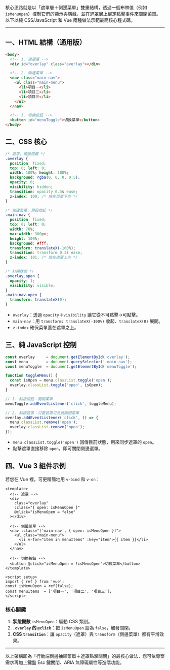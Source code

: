 核心思路就是以「遮罩層＋側邊菜單」雙重結構，透過一個布林值（例如 `isMenuOpen`）控制它們的顯示與隱藏，並在遮罩層上綁定點擊事件來關閉菜單。以下以純 CSS/JavaScript 和 Vue 兩種做法示範最簡核心程式碼。

---

## 一、HTML 結構（通用版）

```html
<body>
  <!-- 1. 遮罩層 -->
  <div id="overlay" class="overlay"></div>

  <!-- 2. 側邊菜單 -->
  <nav class="main-nav">
    <ul class="main-menu">
      <li>項目一</li>
      <li>項目二</li>
      <li>項目三</li>
    </ul>
  </nav>

  <!-- 3. 切換按鈕 -->
  <button id="menuToggle">切換菜單</button>
</body>
```

## 二、CSS 核心

```css
/* 遮罩，預設隱藏 */
.overlay {
  position: fixed;
  top: 0; left: 0;
  width: 100%; height: 100%;
  background: rgba(0, 0, 0, 0.5);
  opacity: 0;
  visibility: hidden;
  transition: opacity 0.3s ease;
  z-index: 100; /* 放在菜單下方 */
}

/* 側邊菜單，預設收起 */
.main-nav {
  position: fixed;
  top: 0; left: 0;
  width: 70%;
  max-width: 300px;
  height: 100%;
  background: #fff;
  transform: translateX(-100%);
  transition: transform 0.3s ease;
  z-index: 101; /* 放在遮罩上方 */
}

/* 打開狀態 */
.overlay.open {
  opacity: 1;
  visibility: visible;
}
.main-nav.open {
  transform: translateX(0);
}
```

* `overlay`：透過 `opacity`＋`visibility` 讓它從不可點擊→可點擊。
* `main-nav`：用 `transform: translateX(-100%)` 收起、`translateX(0)` 展開。
* `z-index` 確保菜單蓋在遮罩之上。

## 三、純 JavaScript 控制

```js
const overlay     = document.getElementById('overlay');
const menu        = document.querySelector('.main-nav');
const menuToggle  = document.getElementById('menuToggle');

function toggleMenu() {
  const isOpen = menu.classList.toggle('open');
  overlay.classList.toggle('open', isOpen);
}

// 1. 點按按鈕：開關菜單
menuToggle.addEventListener('click', toggleMenu);

// 2. 點按遮罩：只要遮罩可見就關閉菜單
overlay.addEventListener('click', () => {
  menu.classList.remove('open');
  overlay.classList.remove('open');
});
```

* `menu.classList.toggle('open')` 回傳目前狀態，用來同步遮罩的 `open`。
* 點擊遮罩直接移除 `open`，即可關閉側邊選單。

## 四、Vue 3 組件示例

若您在 Vue 裡，可更精簡地用 `v-bind` 和 `v-on`：

```vue
<template>
  <!-- 遮罩 -->
  <div
    class="overlay"
    :class="{ open: isMenuOpen }"
    @click="isMenuOpen = false"
  ></div>

  <!-- 側邊菜單 -->
  <nav :class="['main-nav', { open: isMenuOpen }]">
    <ul class="main-menu">
      <li v-for="item in menuItems" :key="item">{{ item }}</li>
    </ul>
  </nav>

  <!-- 切換按鈕 -->
  <button @click="isMenuOpen = !isMenuOpen">切換菜單</button>
</template>

<script setup>
import { ref } from 'vue';
const isMenuOpen = ref(false);
const menuItems  = ['項目一', '項目二', '項目三'];
</script>
```

### 核心關鍵

1. **狀態變數** `isMenuOpen`：驅動 CSS 類別。
2. **`.overlay` 的 `@click`**：把 `isMenuOpen` 設為 `false`，觸發關閉。
3. **CSS `transition`**：讓 `opacity`（遮罩）與 `transform`（側邊菜單）都有平滑效果。

---

以上架構即為「行動端側邊抽屜菜單＋遮罩點擊關閉」的最核心做法，您可依專案需求再加上鍵盤 Esc 鍵關閉、ARIA 無障礙屬性等進階功能。
